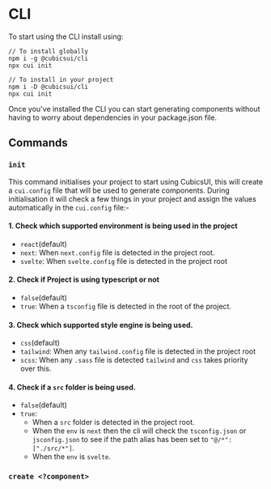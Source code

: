 # CLI

To start using the CLI install using:
```
// To install globally
npm i -g @cubicsui/cli
npx cui init

// To install in your project
npm i -D @cubicsui/cli
npx cui init
```
Once you've installed the CLI you can start generating components without having to worry about dependencies in your package.json file.

## Commands

### `init`
  This command initialises your project to start using CubicsUI, this will create a `cui.config` file that will be used to generate components. 
  During initialisation it will check a few things in your project and assign the values automatically in the `cui.config` file:-

#### 1. Check which supported environment is being used in the project
- `react`(default)
- `next`: When `next.config` file is detected in the project root.
- `svelte`: When `svelte.config` file is detected in the project root

#### 2. Check if Project is using typescript or not
- `false`(default)
- `true`: When a `tsconfig` file is detected in the root of the project.

#### 3. Check which supported style engine is being used.
- `css`(default)
- `tailwind`: When any `tailwind.config` file is detected in the project root
- `scss`: When any `.sass` file is detected `tailwind` and `css` takes priority over this.

#### 4. Check if a `src` folder is being used.
- `false`(default)
- `true`: 
  - When a `src` folder is detected in the project root.  
  - When the `env` is `next` then the cli will check the `tsconfig.json` or `jsconfig.json` to see if the path alias has been set to `"@/*": ["./src/*"]`. 
  - When the `env` is `svelte`.

### `create <?component>`